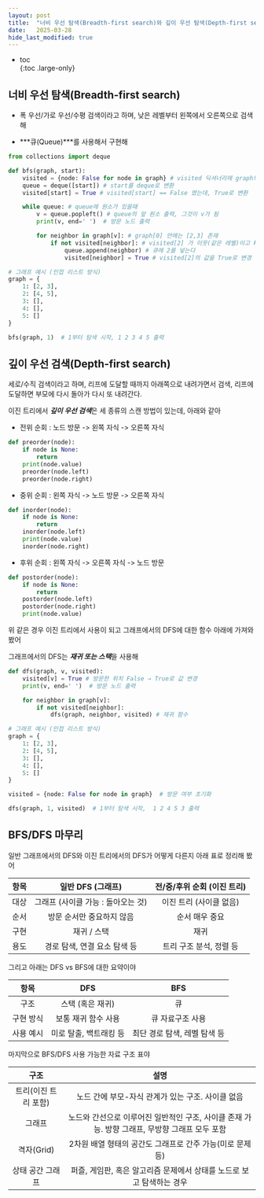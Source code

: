 ```yaml
---
layout: post
title:  "너비 우선 탐색(Breadth-first search)와 깊이 우선 탐색(Depth-first search)"
date:   2025-03-28
hide_last_modified: true
---
```


* toc  
{:toc .large-only}

## 너비 우선 탐색(Breadth-first search)

- 폭 우선/가로 우선/수평 검색이라고 하며, 낮은 레벨부터 왼쪽에서 오른쪽으로 검색해

- ***큐(Queue)***를 사용해서 구현해

~~~python
from collections import deque

def bfs(graph, start):
    visited = {node: False for node in graph} # visited 딕셔너리에 graph의 모든 노드 받아와서 node:False 저장
    queue = deque([start]) # start를 deque로 변환
    visited[start] = True # visited[start] == False 였는데, True로 변환

    while queue: # queue에 원소가 있을때
        v = queue.popleft() # queue의 앞 원소 출력, 그것이 v가 됨
        print(v, end=' ')  # 방문 노드 출력

        for neighbor in graph[v]: # graph[0] 안에는 [2,3] 존재
            if not visited[neighbor]: # visited[2] 가 이웃(같은 레벨)이고 False라면,
                queue.append(neighbor) # 큐에 2를 넣는다
                visited[neighbor] = True # visited[2]의 값을 True로 변경

# 그래프 예시 (인접 리스트 방식)
graph = {
    1: [2, 3],
    2: [4, 5],
    3: [],
    4: [],
    5: []
}

bfs(graph, 1)  # 1부터 탐색 시작, 1 2 3 4 5 출력
~~~

## 깊이 우선 검색(Depth-first search)

세로/수직 검색이라고 하며, 리프에 도달할 때까지 아래쪽으로 내려가면서 검색, 리프에 도달하면 부모에 다시 돌아가 다시 또 내려간다.

이진 트리에서 ***깊이 우선 검색***은 세 종류의 스캔 방법이 있는데, 아래와 같아

- 전위 순회 : 노드 방문 -> 왼쪽 자식 -> 오른쪽 자식

~~~python
def preorder(node):
    if node is None:
        return
    print(node.value)
    preorder(node.left)
    preorder(node.right)
~~~

- 중위 순회 : 왼쪽 자식 -> 노드 방문 -> 오른쪽 자식

~~~python
def inorder(node):
    if node is None:
        return
    inorder(node.left)
    print(node.value)
    inorder(node.right)
~~~

- 후위 순회 : 왼쪽 자식 -> 오른쪽 자식 -> 노드 방문

~~~python
def postorder(node):
    if node is None:
        return
    postorder(node.left)
    postorder(node.right)
    print(node.value)
~~~

위 같은 경우 이진 트리에서 사용이 되고 그래프에서의 DFS에 대한 함수 아래에 가져와 봤어

그래프에서의 DFS는 ***재귀 또는 스택***을 사용해

~~~python
def dfs(graph, v, visited): 
    visited[v] = True # 방문한 위치 False → True로 값 변경
    print(v, end=' ')  # 방문 노드 출력

    for neighbor in graph[v]:
        if not visited[neighbor]:
            dfs(graph, neighbor, visited) # 재귀 함수

# 그래프 예시 (인접 리스트 방식)
graph = {
    1: [2, 3],
    2: [4, 5],
    3: [],
    4: [],
    5: []
}

visited = {node: False for node in graph}  # 방문 여부 초기화

dfs(graph, 1, visited)  # 1부터 탐색 시작,  1 2 4 5 3 출력
~~~

## BFS/DFS 마무리

일반 그래프에서의 DFS와 이진 트리에서의 DFS가 어떻게 다른지 아래 표로 정리해 봤어

| 항목 | 일반 DFS (그래프) | 전/중/후위 순회 (이진 트리) |
|:---:|:---:|:---:|
| 대상 | 그래프 (사이클 가능 : 돌아오는 것) | 이진 트리 (사이클 없음) |
| 순서 | 방문 순서만 중요하지 않음 | 순서 매우 중요 |
| 구현 | 재귀 / 스택 | 재귀 |
| 용도 | 경로 탐색, 연결 요소 탐색 등 | 트리 구조 분석, 정렬 등 |

그리고 아래는 DFS vs BFS에 대한 요약이야

| 항목 | DFS | BFS |
|:---:|:---:|:---:|
| 구조 | 스택 (혹은 재귀) | 큐 |
| 구현 방식 | 보통 재귀 함수 사용 | 큐 자료구조 사용 |
| 사용 예시 | 미로 탈출, 백트래킹 등 | 최단 경로 탐색, 레벨 탐색 등 |

마지막으로 BFS/DFS 사용 가능한 자료 구조 표야

| 구조 | 설명 |
|:---:|:---:|
| 트리(이진 트리 포함) | 노드 간에 부모-자식 관계가 있는 구조. 사이클 없음 |
| 그래프 | 노드와 간선으로 이루어진 일반적인 구조, 사이클 존재 가능. 방향 그래프, 무방향 그래프 모두 포함 |
| 격자(Grid) | 2차원 배열 형태의 공간도 그래프로 간주 가능(미로 문제 등) |
| 상태 공간 그래프 | 퍼즐, 게임판, 혹은 알고리즘 문제에서 상태를 노드로 보고 탐색하는 경우 |